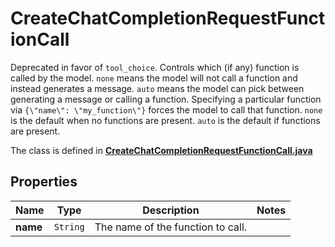 

# CreateChatCompletionRequestFunctionCall

Deprecated in favor of `tool_choice`.  Controls which (if any) function is called by the model. `none` means the model will not call a function and instead generates a message. `auto` means the model can pick between generating a message or calling a function. Specifying a particular function via `{\"name\": \"my_function\"}` forces the model to call that function.  `none` is the default when no functions are present. `auto` is the default if functions are present. 

The class is defined in **[CreateChatCompletionRequestFunctionCall.java](../../src/main/java/org/openapitools/model/CreateChatCompletionRequestFunctionCall.java)**

## Properties

Name | Type | Description | Notes
------------ | ------------- | ------------- | -------------
**name** | `String` | The name of the function to call. | 



